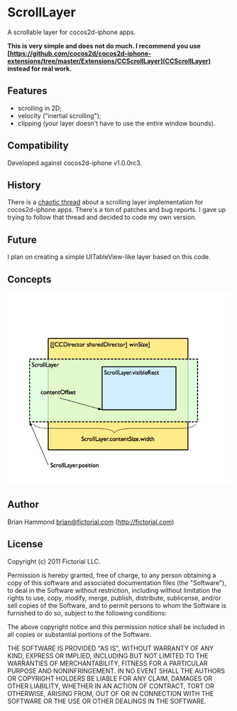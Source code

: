 # ScrollLayer

A scrollable layer for cocos2d-iphone apps.

**This is very simple and does not do much. I recommend you use
[https://github.com/cocos2d/cocos2d-iphone-extensions/tree/master/Extensions/CCScrollLayer](CCScrollLayer) instead for real work.**

## Features

- scrolling in 2D;
- velocity ("inertial scrolling");
- clipping (your layer doesn't have to use the entire window bounds).

## Compatibility

Developed against cocos2d-iphone v1.0.0rc3.

## History

There is a [chaotic thread](http://www.cocos2d-iphone.org/forum/topic/6821)
about a scrolling layer implementation for cocos2d-iphone apps. There's a
ton of patches and bug reports. I gave up trying to follow that thread
and decided to code my own version.

## Future

I plan on creating a simple UITableView-like layer based on this code.

## Concepts

![Concepts](https://github.com/fictorial/ScrollLayer/raw/master/doc/depiction.png)

## Author

Brian Hammond <brian@fictorial.com> (http://fictorial.com)

## License

Copyright (c) 2011 Fictorial LLC.

Permission is hereby granted, free of charge, to any person obtaining a copy of
this software and associated documentation files (the "Software"), to deal in
the Software without restriction, including without limitation the rights to
use, copy, modify, merge, publish, distribute, sublicense, and/or sell copies
of the Software, and to permit persons to whom the Software is furnished to do
so, subject to the following conditions:

The above copyright notice and this permission notice shall be included in all
copies or substantial portions of the Software.

THE SOFTWARE IS PROVIDED "AS IS", WITHOUT WARRANTY OF ANY KIND, EXPRESS OR
IMPLIED, INCLUDING BUT NOT LIMITED TO THE WARRANTIES OF MERCHANTABILITY,
FITNESS FOR A PARTICULAR PURPOSE AND NONINFRINGEMENT. IN NO EVENT SHALL THE
AUTHORS OR COPYRIGHT HOLDERS BE LIABLE FOR ANY CLAIM, DAMAGES OR OTHER
LIABILITY, WHETHER IN AN ACTION OF CONTRACT, TORT OR OTHERWISE, ARISING FROM,
OUT OF OR IN CONNECTION WITH THE SOFTWARE OR THE USE OR OTHER DEALINGS IN THE
SOFTWARE.

